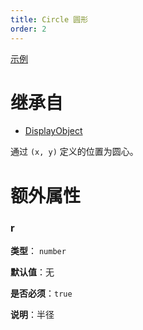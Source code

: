 ```yaml
---
title: Circle 圆形
order: 2
---
```


[示例](/zh/examples/shape#circle)

# 继承自

- [DisplayObject](/zh/docs/api/display-object)

通过 `(x, y)` 定义的位置为圆心。

# 额外属性

### r

**类型**： `number`

**默认值**：无

**是否必须**：`true`

**说明**：半径
